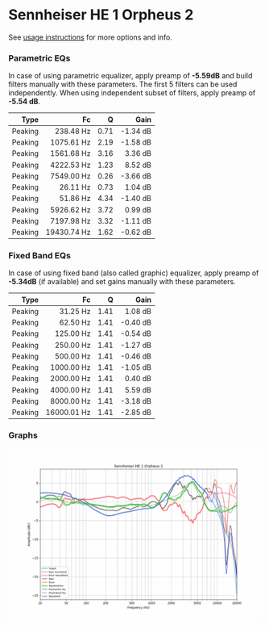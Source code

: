 # Sennheiser HE 1 Orpheus 2
See [usage instructions](https://github.com/jaakkopasanen/AutoEq#usage) for more options and info.

### Parametric EQs
In case of using parametric equalizer, apply preamp of **-5.59dB** and build filters manually
with these parameters. The first 5 filters can be used independently.
When using independent subset of filters, apply preamp of **-5.54 dB**.

| Type    | Fc          |    Q | Gain     |
|--------:|------------:|-----:|---------:|
| Peaking | 238.48 Hz   | 0.71 | -1.34 dB |
| Peaking | 1075.61 Hz  | 2.19 | -1.58 dB |
| Peaking | 1561.68 Hz  | 3.16 | 3.36 dB  |
| Peaking | 4222.53 Hz  | 1.23 | 8.52 dB  |
| Peaking | 7549.00 Hz  | 0.26 | -3.66 dB |
| Peaking | 26.11 Hz    | 0.73 | 1.04 dB  |
| Peaking | 51.86 Hz    | 4.34 | -1.40 dB |
| Peaking | 5926.62 Hz  | 3.72 | 0.99 dB  |
| Peaking | 7197.98 Hz  | 3.32 | -1.11 dB |
| Peaking | 19430.74 Hz | 1.62 | -0.62 dB |

### Fixed Band EQs
In case of using fixed band (also called graphic) equalizer, apply preamp of **-5.34dB**
(if available) and set gains manually with these parameters.

| Type    | Fc          |    Q | Gain     |
|--------:|------------:|-----:|---------:|
| Peaking | 31.25 Hz    | 1.41 | 1.08 dB  |
| Peaking | 62.50 Hz    | 1.41 | -0.40 dB |
| Peaking | 125.00 Hz   | 1.41 | -0.54 dB |
| Peaking | 250.00 Hz   | 1.41 | -1.27 dB |
| Peaking | 500.00 Hz   | 1.41 | -0.46 dB |
| Peaking | 1000.00 Hz  | 1.41 | -1.05 dB |
| Peaking | 2000.00 Hz  | 1.41 | 0.40 dB  |
| Peaking | 4000.00 Hz  | 1.41 | 5.59 dB  |
| Peaking | 8000.00 Hz  | 1.41 | -3.18 dB |
| Peaking | 16000.01 Hz | 1.41 | -2.85 dB |

### Graphs
![](./Sennheiser%20HE%201%20Orpheus%202.png)